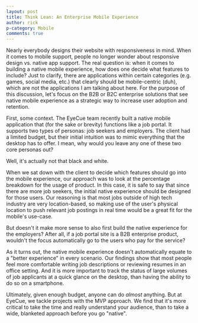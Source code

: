 ```yaml
---
layout: post
title: Think Lean: An Enterprise Mobile Experience
author: rick
p-category: Mobile
comments: true
---
```


Nearly everybody designs their website with responsiveness in mind. When it comes to mobile support, people no longer wonder about responsive design vs. native app support. The real question is: when it comes to building a native mobile experience, how does one decide what features to include? Just to clarify, there are applications within certain categories (e.g. games, social media, etc.) that clearly should be mobile-centric (duh), which are not the applications I am talking about here. For the purpose of this discussion, let's focus on the B2B or B2C enterprise solutions that see native mobile experience as a strategic way to increase user adoption and retention. 

First, some context. The EyeCue team recently built a native mobile application that (for the sake or brevity) functions like a job portal. It supports two types of personas: job seekers and employers. The client had a limited budget, but their initial intuition was to mimic everything that the desktop has to offer. I mean, why would you leave any one of these two core personas out?

Well, it's actually not that black and white. 

When we sat down with the client to decide which features should go into the mobile experience, our approach was to look at the percentage breakdown for the usage of product. In this case, it is safe to say that since there are more job seekers, the initial native experience should be designed for those users. Our reasoning is that most jobs outside of high tech industry are very location-based, so making use of the user's physical location to push relevant job postings in real time would be a great fit for the mobile's use-case. 

But doesn't it make more sense to also first build the native experience for the employers? After all, if a job portal site is a B2B enterprise product, wouldn't the focus automatically go to the users who pay for the service?

As it turns out, the native mobile experience doesn't automatically equate to a "better experience" in every scenario. Our findings show that most people feel more comfortable writing job descriptions or reviewing resumes in an office setting. And it is more important to track the status of large volumes of job applicants at a quick glance on the desktop, than having the ability to do so on a smartphone.

Ultimately, given enough budget, anyone can do *almost* anything. But at EyeCue, we tackle projects with the MVP approach. We find that it's more critical to take the time and really understand your audience, than to take a wide, blanketed approach before you go "native".
